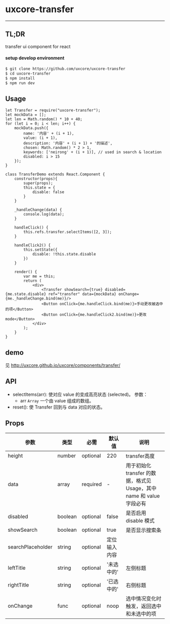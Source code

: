 # uxcore-transfer

---

## TL;DR

transfer ui component for react

#### setup develop environment

```sh
$ git clone https://github.com/uxcore/uxcore-transfer
$ cd uxcore-transfer
$ npm install
$ npm run dev
```

## Usage

```
let Transfer = require("uxcore-transfer");
let mockData = [];
let len = Math.random() * 10 + 40;
for (let i = 0; i < len; i++) {
    mockData.push({
        name: '内容' + (i + 1),
        value: (i + 1),
        description: '内容' + (i + 1) + '的描述',
        chosen: Math.random() * 2 > 1,
        keywords: ['neirong' + (i + 1)], // used in search & location
        disabled: i > 15
    });
}

class TransferDemo extends React.Component {
    constructor(props){
        super(props);
        this.state = {
            disable: false
        }
    }

    _handleChange(data) {
        console.log(data);
    }

    handleClick() {
        this.refs.transfer.selectItems([2, 3]);
    }

    handleClick2() {
        this.setState({
            disable: !this.state.disable
        })
    }

    render() {
        var me = this;
        return (
            <div>
                <Transfer showSearch={true} disabled={me.state.disable} ref="transfer" data={mockData} onChange={me._handleChange.bind(me)}/>
                <Button onClick={me.handleClick.bind(me)}>手动更改被选中的项</Button>
                <Button onClick={me.handleClick2.bind(me)}>更改 mode</Button>
            </div>
        );
    }
}

```

## demo

见 http://uxcore.github.io/uxcore/components/transfer/

## API

* selectItems(arr): 使对应 value 的变成高亮状态 (selected)。
参数：
    * arr `Array` 一个由 value 组成的数组。
* reset(): 使 Transfer 回到与 data 对应的状态。

## Props

|参数|类型|必需|默认值|说明|
|---|----|---|----|---|
|height|number|optional|220|transfer高度|
|data|array|required|-|用于初始化 transfer 的数据，格式见 Usage，其中 name 和 value 字段必有|
|disabled|boolean|optional|false|是否启用 disable 模式|
|showSearch|boolean|optional|true|是否显示搜索条|
|searchPlaceholder|string|optional|定位输入内容||
|leftTitle|string|optional|'未选中的'|左侧标题|
|rightTitle|string|optional|'已选中的'|右侧标题|
|onChange|func|optional|noop|选中情况变化时触发，返回选中和未选中的项|
